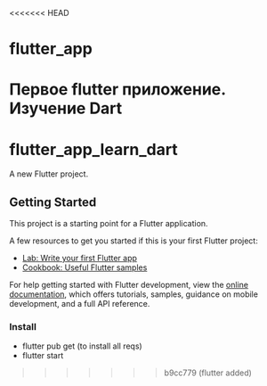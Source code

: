 <<<<<<< HEAD
# flutter_app
Первое flutter приложение. Изучение Dart
=======
# flutter_app_learn_dart

A new Flutter project.

## Getting Started

This project is a starting point for a Flutter application.

A few resources to get you started if this is your first Flutter project:

- [Lab: Write your first Flutter app](https://docs.flutter.dev/get-started/codelab)
- [Cookbook: Useful Flutter samples](https://docs.flutter.dev/cookbook)

For help getting started with Flutter development, view the
[online documentation](https://docs.flutter.dev/), which offers tutorials,
samples, guidance on mobile development, and a full API reference.

### Install

- flutter pub get (to install all reqs)
- flutter start
>>>>>>> b9cc779 (flutter added)
